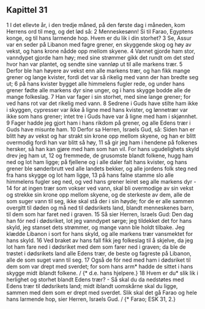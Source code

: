 ## Kapittel 31

1 I det ellevte år, i den tredje måned, på den første dag i måneden, kom Herrens ord til meg, og det lød så:
2 Menneskesønn! Si til Farao, Egyptens konge, og til hans larmende hop. Hvem er du lik i din storhet?
3 Se, Assur var en seder på Libanon med fagre grener, en skyggende skog og høy av vekst, og hans krone nådde opp mellom skyene.
4 Vannet gjorde ham stor, vanndypet gjorde ham høy; med sine strømmer gikk det rundt om det sted hvor han var plantet, og sendte sine vannløp ut til alle markens trær.
5 Derfor ble han høyere av vekst enn alle markens trær, og han fikk mange grener og lange kvister, fordi det var så rikelig med vann der han bredte seg ut;
6 på hans kvister bygget alle himmelens fugler rede, og under hans grener fødte alle markens dyr sine unger, og i hans skygge bodde alle de mange folkeslag.
7 Han var fager i sin storhet, med sine lange grener; for ved hans rot var det rikelig med vann.
8 Sedrene i Guds have stilte ham ikke i skyggen, cypresser var ikke å ligne med hans kvister, og lønnetrær var ikke som hans grener; intet tre i Guds have var å ligne med ham i skjønnhet.
9 Fager hadde jeg gjort ham i hans rikdom på grener, og alle Edens trær i Guds have misunte ham.
10 Derfor sa Herren, Israels Gud, så: Siden han er blitt høy av vekst og har strakt sin krone opp mellom skyene, og han er blitt overmodig fordi han var blitt så høy,
11 så gir jeg ham i hendene på folkenes hersker, så han kan gjøre med ham som han vil. For hans ugudelighets skyld drev jeg ham ut,
12 og fremmede, de grusomste blandt folkene, hugg ham ned og lot ham ligge; på fjellene og i alle daler falt hans kvister, og hans grener ble sønderbrutt ved alle landets bekker, og alle jordens folk steg ned fra hans skygge og lot ham ligge,
13 på hans falne stamme slo alle himmelens fugler seg ned, og ved hans grener leiret seg alle markens dyr -
14 for at ingen trær som vokser ved vann, skal bli overmodige av sin vekst og strekke sin krone opp mellom skyene, og de sterkeste av dem, alle de som suger vann til seg, ikke skal stå der i sin høyde; for de er alle sammen overgitt til døden og må ned til dødsrikets land, blandt menneskenes barn, til dem som har faret ned i graven.
15 Så sier Herren, Israels Gud: Den dag han fór ned i dødsriket, lot jeg vanndypet sørge; jeg tildekket det for hans skyld, jeg stanset dets strømmer, og mange vann ble holdt tilbake. Jeg klædde Libanon i sort for hans skyld, og alle markens trær vansmektet for hans skyld.
16 Ved braket av hans fall fikk jeg folkeslag til å skjelve, da jeg lot ham fare ned i dødsriket med dem som farer ned i graven; da ble de trøstet i dødsrikets land alle Edens trær, de beste og fagreste på Libanon, alle de som suget vann til seg.
17 Også de fór ned med ham i dødsriket til dem som var drept med sverdet; for som hans arm* hadde de sittet i hans skygge midt iblandt folkene. / {* d.e. hans hjelpere.}
18 Hvem er du* slik lik i herlighet og storhet blandt Edens trær? - Så skal du da nedstøtes med Edens trær til dødsrikets land; midt iblandt uomskårne skal du ligge, sammen med dem som er drept med sverdet. Slik skal det gå Farao og hele hans larmende hop, sier Herren, Israels Gud. / {* Farao; ESK 31, 2.}

